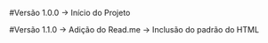#Versão 1.0.0
-> Início do Projeto

#Versão 1.1.0
-> Adição do Read.me
-> Inclusão do padrão do HTML